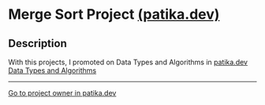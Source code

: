 # Merge Sort Project [(patika.dev)](https://app.patika.dev)

## Description

With this projects, I promoted on Data Types and Algorithms in [patika.dev Data Types and Algorithms](https://app.patika.dev/courses/veri-yapilari-ve-algoritmalar)

___

[Go to project owner in patika.dev](https://app.patika.dev/leskof)